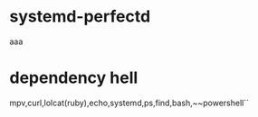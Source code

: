 # systemd-perfectd
aaa
# dependency hell
mpv,curl,lolcat(ruby),echo,systemd,ps,find,bash,~~powershell``
